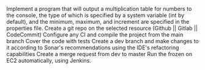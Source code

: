 Implement a program that will output a multiplication table for numbers to the console,
the type of which is specified by a system variable (int by default),
and the minimum, maximum, and increment are specified in the properties file.
Create a git repo on the selected resource (Github || Gitlab || CodeCommit)
Configure any CI and compile the project from the main branch
Cover the code with tests
Create a dev branch and make changes to it according to Sonar's recommendations
using the IDE's refactoring capabilities
Create a merge request from dev to master
Run the frozen on EC2 automatically, using Jenkins.
